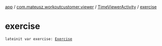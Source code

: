 [app](../../index.md) / [com.mateusz.workoutcustomer.viewer](../index.md) / [TimeViewerActivity](index.md) / [exercise](./exercise.md)

# exercise

`lateinit var exercise: `[`Exercise`](../../com.mateusz.workoutcustomer.database/-exercise/index.md)
